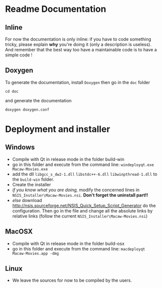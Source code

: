 # Readme Documentation 

## Inline

For now the documentation is only inline: if you have to code something tricky, please explain **why** you're doing it (only a description is useless). And remember that the best way too have a maintainable code is to have a simple code !

## Doxygen

To generate the documentation, install `Doxygen` then go in the `doc` folder

    cd doc

and generate the documentation

    doxygen doxygen.conf

# Deployment and installer

## Windows

* Compile with Qt in release mode in the folder build-win
* go in this folder and execute from the command line: `windeployqt.exe Macaw-Movies.exe`
* add the dll `libgcc_s_dw2-1.dll` `libstdc++-6.dll` `libwinpthread-1.dll` to the `build-win` folder.
* Create the installer
 * *if you know what you are doing,* modify the concerned lines in `NSIS_Installer\Macaw-Movies.nsi`. **Don't forget the uninstall part!!**
 * *else* download http://nsis.sourceforge.net/NSIS_Quick_Setup_Script_Generator do the configuration. Then go in the file and change all the absolute links by relative links (follow the current `NSIS_Installer\Macaw-Movies.nsi`)
 
## MacOSX

* Compile with Qt in release mode in the folder build-osx
* go in this folder and execute from the command line: `macdeployqt Macaw-Movies.app -dmg`

## Linux

* We leave the sources for now to be compiled by the users.
